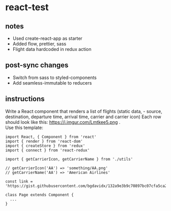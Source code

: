 # react-test

## notes
- Used create-react-app as starter
- Added flow, prettier, sass
- Flight data hardcoded in redux action

## post-sync changes
- Switch from sass to styled-components
- Add seamless-immutable to reducers

## instructions
Write a React component that renders a list of flights (static data, - source, destination, departure time, arrival time, carrier and carrier icon)
Each row should look like this: https://i.imgur.com/Lmtkee5.png .  
Use this template:
```
import React, { Component } from 'react'
import { render } from 'react-dom'
import { createStore } from 'redux'
import { connect } from 'react-redux'

import { getCarrierIcon, getCarrierName } from './utils'

// getCarrierIcon('AA') => 'something/AA.png'
// getCarrierName('AA') => 'American Airlines'

const link = 'https://gist.githubusercontent.com/bgdavidx/132a9e3b9c70897bc07cfa5ca25747be/raw/8dbbe1db38087fad4a8c8ade48e741d6fad8c872/gistfile1.txt';

class Page extends Component {
  ...
}
```
